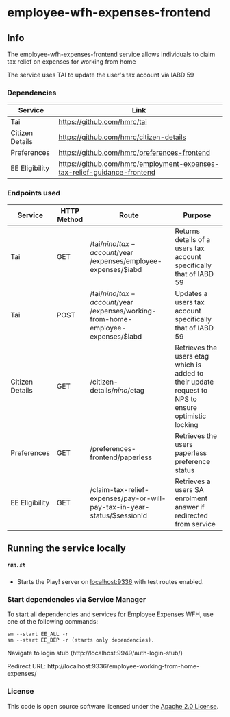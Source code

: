 # employee-wfh-expenses-frontend

## Info

The employee-wfh-expenses-frontend service allows individuals to claim tax relief on expenses for working from home

The service uses TAI to update the user's tax account via IABD 59

### Dependencies

|Service               |Link                                                                    |
|----------------------|------------------------------------------------------------------------|
|Tai                   |https://github.com/hmrc/tai                                             |
|Citizen Details       |https://github.com/hmrc/citizen-details                                 |
|Preferences           |https://github.com/hmrc/preferences-frontend                            |
|EE Eligibility        |https://github.com/hmrc/employment-expenses-tax-relief-guidance-frontend|

### Endpoints used

|Service        |HTTP Method |Route                                  |Purpose |
|---------------|--- |----------------|----------------------------------|
|Tai            |GET |/tai/$nino/tax-account/$year /expenses/employee-expenses/$iabd| Returns details of a users tax account specifically that of IABD 59 |
|Tai            |POST|/tai/$nino/tax-account/$year /expenses/working-from-home-employee-expenses/$iabd| Updates a users tax account specifically that of IABD 59  |
|Citizen Details|GET |/citizen-details/$nino/$etag|Retrieves the users etag which is added to their update request to NPS to ensure optimistic locking|
|Preferences    |GET |/preferences-frontend/paperless|Retrieves the users paperless preference status|
|EE Eligibility |GET |/claim-tax-relief-expenses/pay-or-will-pay-tax-in-year-status/$sessionId|Retrieves a users SA enrolment answer if redirected from service|

## Running the service locally

##### `run.sh`

* Starts the Play! server on [localhost:9336](http://localhost:9336) with test routes enabled.

### Start dependencies via Service Manager

To start all dependencies and services for Employee Expenses WFH, use one of the following commands:
```
sm --start EE_ALL -r
sm --start EE_DEP -r (starts only dependencies).
```

Navigate to login stub (http://localhost:9949/auth-login-stub/) 

Redirect URL: http://localhost:9336/employee-working-from-home-expenses/

### License

This code is open source software licensed under the [Apache 2.0 License]("http://www.apache.org/licenses/LICENSE-2.0.html").
